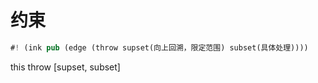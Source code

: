 # 约束


```rs
#! (ink pub (edge (throw supset(向上回溯，限定范围) subset(具体处理))))
```

this throw [supset, subset]